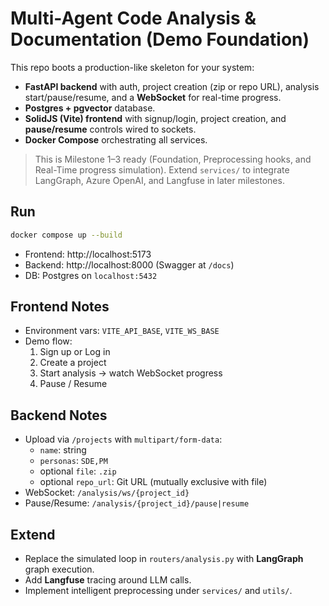 
# Multi-Agent Code Analysis & Documentation (Demo Foundation)

This repo boots a production-like skeleton for your system:
- **FastAPI backend** with auth, project creation (zip or repo URL), analysis start/pause/resume, and a **WebSocket** for real-time progress.
- **Postgres + pgvector** database.
- **SolidJS (Vite) frontend** with signup/login, project creation, and **pause/resume** controls wired to sockets.
- **Docker Compose** orchestrating all services.

> This is Milestone 1–3 ready (Foundation, Preprocessing hooks, and Real-Time progress simulation). Extend `services/` to integrate LangGraph, Azure OpenAI, and Langfuse in later milestones.

## Run

```bash
docker compose up --build
```

- Frontend: http://localhost:5173
- Backend: http://localhost:8000 (Swagger at `/docs`)
- DB: Postgres on `localhost:5432`

## Frontend Notes
- Environment vars: `VITE_API_BASE`, `VITE_WS_BASE`
- Demo flow:
  1. Sign up or Log in
  2. Create a project
  3. Start analysis -> watch WebSocket progress
  4. Pause / Resume

## Backend Notes
- Upload via `/projects` with `multipart/form-data`:
  - `name`: string
  - `personas`: `SDE,PM`
  - optional `file`: `.zip`
  - optional `repo_url`: Git URL (mutually exclusive with file)
- WebSocket: `/analysis/ws/{project_id}`
- Pause/Resume: `/analysis/{project_id}/pause|resume`

## Extend
- Replace the simulated loop in `routers/analysis.py` with **LangGraph** graph execution.
- Add **Langfuse** tracing around LLM calls.
- Implement intelligent preprocessing under `services/` and `utils/`.
